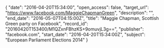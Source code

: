 {
  "date": "2016-04-20T15:34:00", 
  "open_access": false, 
  "target_url": "https://www.facebook.com/MaggieChapmanGreen", 
  "description": "", 
  "end_date": "2016-05-07T04:15:00Z", 
  "title": "Maggie Chapman, Scottish Green party on Facebook", 
  "record_id": "20160420T153400/M1QZxnFBhzKS+9omuvjL3g==", 
  "publisher": "facebook.com", 
  "start_date": "2016-04-20T15:34:00Z", 
  "subject": "European Parliament Elections 2014"
}

